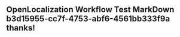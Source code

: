 <properties
ms.topic="hero-topic"
ms.test1="hero-topic"
ms.test2="test"/>


## OpenLocalization Workflow Test MarkDown b3d15955-cc7f-4753-abf6-4561bb333f9a thanks!



<!--HONumber=Jul16_HO4-->


